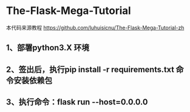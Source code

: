 # The-Flask-Mega-Tutorial
本代码来源教程 https://github.com/luhuisicnu/The-Flask-Mega-Tutorial-zh 

## 1、部署python3.X 环境

## 2、签出后，执行pip install -r requirements.txt 命令安装依赖包

## 3、执行命令：flask run --host=0.0.0.0

